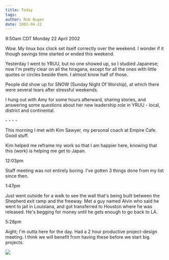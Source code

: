 ```yaml
---
title: Today
tags: 
author: Rob Nugen
date: 2002-04-22
---
```


<title></title>
<p class=date>9:50am CDT Monday 22 April 2002</p>

<p>Wow.  My linux box clock set itself correctly over the weekend.  I
wonder if it though savings time started or ended this weekend.</p>

<p>Yesterday I went to YRUU, but no one showed up, so I studied
Japanese; now I'm pretty clear on all the hiragana, except for all the
ones with little quotes or circles beside them.  I almost know half of
those.</p>

<p>People did show up for SNOW (Sunday Night Of Worship), at which
there were several tears after stressful weekends.</p>

<p>I hung out with Amy for some hours afterward, sharing stories, and
answering some questions about her new leadership role in YRUU - local,
district and continental.</p>

<p>- - - -</p>

<p>This morning I met with Kim Sawyer, my personal coach at Empire
Cafe.  Good stuff.</p>

<p>Kim helped me reframe my work so that I am happier here, knowing
that this (work) is helping me get to Japan.</p>


<p class=date>12:03pm</p>

<p>Staff meeting was not entirely boring.  I've gotten 3 things done
from my list since then.</p>

<p class=date>1:47pm</p>

<p>Just went outside for a walk to see the wall that's being built
between the Shepherd exit ramp and the freeway.  Met a guy named Alvin
who said he went to jail in Louisiana, and got transferred to Houston
where he was released.  He's begging for money until he gets enough to
go back to LA.</p>

<p class=date>5:28pm</p>

<p>Aight; I'm outta here for the day.  Had a 2 hour productive
project-design meeting.  I think we will benefit from having these
before we start big projects.</p>

<p><img src='/images/rob/wL-ROB.gif'/></p>

